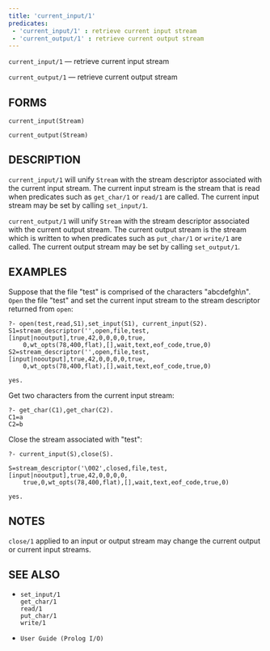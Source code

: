 ```yaml
---
title: 'current_input/1'
predicates:
 - 'current_input/1' : retrieve current input stream
 - 'current_output/1' : retrieve current output stream
---
```

`current_input/1` — retrieve current input stream

`current_output/1` — retrieve current output stream

## FORMS
```
current_input(Stream)

current_output(Stream)
```
## DESCRIPTION

`current_input/1` will unify `Stream` with the stream descriptor associated with the current input stream. The current input stream is the stream that is read when predicates such as `get_char/1` or `read/1` are called. The current input stream may be set by calling `set_input/1`.

`current_output/1` will unify `Stream` with the stream descriptor associated with the current output stream. The current output stream is the stream which is written to when predicates such as `put_char/1` or `write/1` are called. The current output stream may be set by calling `set_output/1`.

## EXAMPLES

Suppose that the file &quot;test&quot; is comprised of the characters &quot;abcdefgh\n&quot;.  `Open` the file &quot;test&quot; and set the current input stream to the stream descriptor returned from `open`:

```
?- open(test,read,S1),set_input(S1), current_input(S2).
S1=stream_descriptor('',open,file,test,[input|nooutput],true,42,0,0,0,0,true,
    0,wt_opts(78,400,flat),[],wait,text,eof_code,true,0) 
S2=stream_descriptor('',open,file,test,[input|nooutput],true,42,0,0,0,0,true,
    0,wt_opts(78,400,flat),[],wait,text,eof_code,true,0) 

yes.
```
Get two characters from the current input stream:
```
?- get_char(C1),get_char(C2).
C1=a
C2=b
```
Close the stream associated with &quot;test&quot;:
```
?- current_input(S),close(S).

S=stream_descriptor('\002',closed,file,test,[input|nooutput],true,42,0,0,0,0,
    true,0,wt_opts(78,400,flat),[],wait,text,eof_code,true,0) 

yes.
```
## NOTES

`close/1` applied to an input or output stream  may change the current output or current input streams.

## SEE ALSO

- `set_input/1`  
`get_char/1`  
`read/1`  
`put_char/1`  
`write/1`

- `User Guide (Prolog I/O)`
